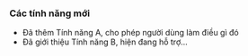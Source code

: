 
### Các tính năng mới

- Đã thêm Tính năng A, cho phép người dùng làm điều gì đó
- Đã giới thiệu Tính năng B, hiện đang hỗ trợ...
